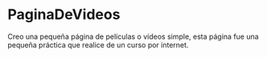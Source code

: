 # PaginaDeVideos
Creo una pequeña página de películas o vídeos simple, esta página fue una pequeña práctica que realice de un curso por internet.
